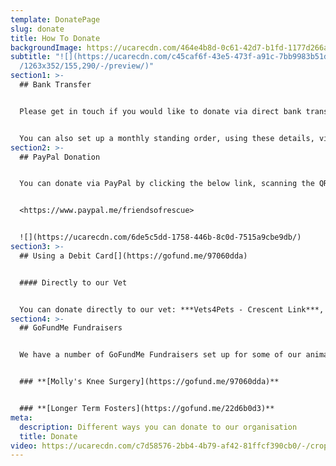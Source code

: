 ```yaml
---
template: DonatePage
slug: donate
title: How To Donate
backgroundImage: https://ucarecdn.com/464e4b8d-0c61-42d7-b1fd-1177d266a7e5/-/crop/442x212/621,124/-/preview/
subtitle: "![](https://ucarecdn.com/c45caf6f-43e5-473f-a91c-7bb9983b51d8/-/crop\
  /1263x352/155,290/-/preview/)"
section1: >-
  ## Bank Transfer


  Please get in touch if you would like to donate via direct bank transfer and we can provide you with our details.


  You can also set up a monthly standing order, using these details, via your online banking.
section2: >-
  ## PayPal Donation


  You can donate via PayPal by clicking the below link, scanning the QR code or searching for us on PayPal using our email address : ***friendsofrescueni@gmail.com***


  <https://www.paypal.me/friendsofrescue>


  ![](https://ucarecdn.com/6de5c5dd-1758-446b-8c0d-7515a9cbe9db/)
section3: >-
  ## Using a Debit Card[](https://gofund.me/97060dda)


  #### Directly to our Vet


  You can donate directly to our vet: ***Vets4Pets - Crescent Link***, in person or via phone **028 7131 4420**
section4: >-
  ## GoFundMe Fundraisers


  We have a number of GoFundMe Fundraisers set up for some of our animals. Our active fundraisers can be found below:


  ### **[Molly's Knee Surgery](https://gofund.me/97060dda)**


  ### **[Longer Term Fosters](https://gofund.me/22d6b0d3)**
meta:
  description: Different ways you can donate to our organisation
  title: Donate
video: https://ucarecdn.com/c7d58576-2bb4-4b79-af42-81ffcf390cb0/-/crop/528x357/0,170/-/preview/
---
```

